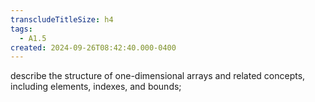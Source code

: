 ```yaml
---
transcludeTitleSize: h4
tags:
  - A1.5
created: 2024-09-26T08:42:40.000-0400
---
```

describe the structure of one-dimensional arrays and related concepts, including elements, indexes, and bounds;